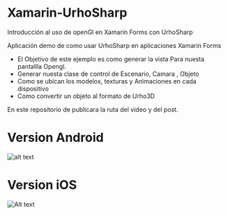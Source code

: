 # Xamarin-UrhoSharp
Introducción al uso de openGl  en Xamarin Forms con UrhoSharp

Aplicación demo de como usar UrhoSharp  en aplicaciones Xamarin Forms

* El Objetivo de este ejemplo es como generar la vista Para nuesta pantallla Opengl.
* Generar nuesta clase de control de Escenario, Camara , Objeto
* Como se ubican los modelos, texturas y Animaciones en cada dispositivo 
* Como convertir un objeto al formato de Urho3D

En este repositorio de publicara la ruta del video y del post.



# Version Android

![alt text](http://jucaripo.com/wp-content/uploads/2020/06/Android-1.png)

# Version iOS

 ![Alt text](http://jucaripo.com/wp-content/uploads/2020/06/iOS.png)

